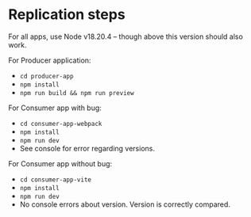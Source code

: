 # Replication steps

For all apps, use Node v18.20.4 – though above this version should also work.

For Producer application:

- `cd producer-app`
- `npm install`
- `npm run build && npm run preview`

For Consumer app with bug:

- `cd consumer-app-webpack`
- `npm install`
- `npm run dev`
- See console for error regarding versions.

For Consumer app without bug:

- `cd consumer-app-vite`
- `npm install`
- `npm run dev`
- No console errors about version. Version is correctly compared.
